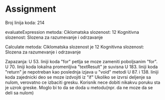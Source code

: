 # Assignment
Broj linija koda: 214

evaluateExpression metoda:
Ciklomatska slozenost: 12
Kognitivna slozenost: Slozena za razumevanje i odrzavanje


Calculate metoda:
Ciklomatska slozenost je 12 
Kognitivna slozenost: Slozena za razumevanje i odrzavanje


Zapazanja:
U 53. liniji koda "for" petlja se moze zameniti poboljsanim "for".
U 70. liniji koda lokalna promenljiva "textResult" je suvisna
U 183. liniji koda "return" je nepotreban kao poslednja izjava u "void" metodi
U 87. i 138. liniji koda zajednicki deo se moze izdvojiti iz "if" 
Ukoliko se izvrsi deljenje sa nulom, verovatno ce izbaciti gresku. Korisnik nece dobiti nikakvu poruku sta je uzrok greske.
Moglo bi to da se doda u metodu(npr. da ne moze da se deli sa nulom)

